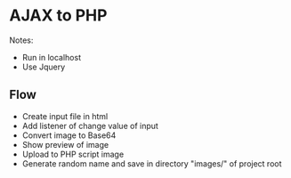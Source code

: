 # AJAX to PHP
Notes:
- Run in localhost
- Use Jquery

## Flow
- Create input file in html
- Add listener of change value of input
- Convert image to Base64
- Show preview of image
- Upload to PHP script image
- Generate random name and save in directory "images/" of project root